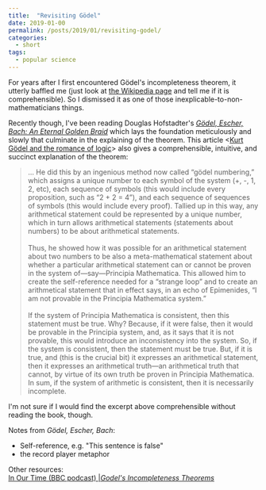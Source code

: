 ```yaml
---
title:  "Revisiting Gödel"
date: 2019-01-00
permalink: /posts/2019/01/revisiting-godel/
categories: 
  - short
tags:
  - popular science
---
```


For years after I first encountered Gödel's incompleteness theorem, it utterly baffled me (just look at [the Wikipedia page](https://en.wikipedia.org/wiki/G%C3%B6del%27s_incompleteness_theorems) and tell me if it is comprehensible). So I dismissed it as one of those inexplicable-to-non-mathematicians things. 

Recently though, I've been reading Douglas Hofstadter's [_Gödel, Escher, Bach: An Eternal Golden Braid_](https://en.wikipedia.org/wiki/G%C3%B6del,_Escher,_Bach) which lays the foundation meticulously and slowly that culminate in the explaining of the theorem. This article <[Kurt Gödel and the romance of logic](https://www.prospectmagazine.co.uk/magazine/kurt-godel-and-the-romance-of-logic)> also gives a comprehensible, intuitive, and succinct explanation of the theorem:

>... He did this by an ingenious method now called “gödel numbering,” which assigns a unique number to each symbol of the system (+, -, 1, 2, etc), each sequence of symbols (this would include every proposition, such as “2 + 2 = 4”), and each sequence of sequences of symbols (this would include every proof). Tallied up in this way, any arithmetical statement could be represented by a unique number, which in turn allows arithmetical statements (statements about numbers) to be about arithmetical statements. 
<br><br> 
Thus, he showed how it was possible for an arithmetical statement about two numbers to be also a meta-mathematical statement about whether a particular arithmetical statement can or cannot be proven in the system of—say—Principia Mathematica. This allowed him to create the self-reference needed for a “strange loop” and to create an arithmetical statement that in effect says, in an echo of Epimenides, “I am not provable in the Principia Mathematica system.”
<br><br>
If the system of Principia Mathematica is consistent, then this statement must be true. Why? Because, if it were false, then it would be provable in the Principia system, and, as it says that it is not provable, this would introduce an inconsistency into the system. So, if the system is consistent, then the statement must be true. But, if it is true, and (this is the crucial bit) it expresses an arithmetical statement, then it expresses an arithmetical truth—an arithmetical truth that cannot, by virtue of its own truth be proven in Principia Mathematica. In sum, if the system of arithmetic is consistent, then it is necessarily incomplete.

I'm not sure if I would find the excerpt above comprehensible without reading the book, though.

Notes from _Gödel, Escher, Bach_:
- Self-reference, e.g. "This sentence is false"
- the record player metaphor

Other resources:  
[In Our Time (BBC podcast) \|_Godel's Incompleteness Theorems_](https://www.bbc.co.uk/programmes/b00dshx3)
